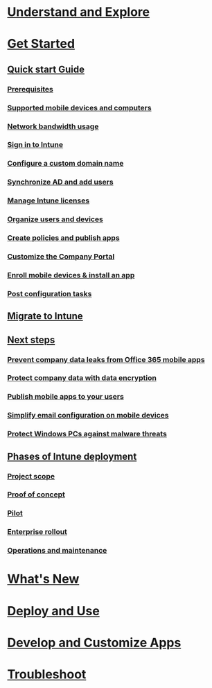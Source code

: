 # [Understand and Explore](/intune/understand-explore/introduction-to-microsoft-intune)
# [Get Started](get-started.md)
## [Quick start Guide](start-with-a-paid-subscription-to-microsoft-intune.md)
### [Prerequisites](what-to-know-before-you-start-microsoft-intune.md)
### [Supported mobile devices and computers](supported-mobile-devices-and-computers.md)
### [Network bandwidth usage](network-bandwidth-use.md)
### [Sign in to Intune](start-with-a-paid-subscription-to-microsoft-intune-step-1.md)
### [Configure a custom domain name](start-with-a-paid-subscription-to-microsoft-intune-step-2.md)
### [Synchronize AD and add users](start-with-a-paid-subscription-to-microsoft-intune-step-3.md)
### [Manage Intune licenses](start-with-a-paid-subscription-to-microsoft-intune-step-4.md)
### [Organize users and devices](start-with-a-paid-subscription-to-microsoft-intune-step-5.md)
### [Create policies and publish apps](start-with-a-paid-subscription-to-microsoft-intune-step-6.md)
### [Customize the Company Portal](start-with-a-paid-subscription-to-microsoft-intune-step-7.md)
### [Enroll mobile devices & install an app](start-with-a-paid-subscription-to-microsoft-intune-step-8.md)
### [Post configuration tasks](post-configuration-tasks.md)
## [Migrate to Intune](migrate-to-intune.md)
## [Next steps](prevent-company-data-leaks-from-Office-365-mobile-apps.md)
### [Prevent company data leaks from Office 365 mobile apps](prevent-company-data-leaks-from-Office-365-mobile-apps.md)
### [Protect company data with data encryption](protect-data-encryption.md)
### [Publish mobile apps to your users](publish-mobile-apps-to-users.md)
### [Simplify email configuration on mobile devices](simplify-email-configuration-on-mobile-devices.md)
### [Protect Windows PCs against malware threats](protect-pcs-against-malware-threats.md)

## [Phases of Intune deployment](rollout-phases-for-microsoft-intune-deployment.md)
### [Project scope](project-scope.md)
### [Proof of concept](proof-of-concept.md)
### [Pilot](pilot.md)
### [Enterprise rollout](enterprise-rollout.md)
### [Operations and maintenance](operations-and-maintenance.md)

<!-- # [Plan and Design](/intune/plan-design/ways-to-do-enterprise-mobility) -->
# [What's New](/intune/whats-new/whats-new-in-microsoft-intune)
# [Deploy and Use](/intune/deploy-use/overview-of-device-and-app-lifecycles-in-microsoft-intune)
# [Develop and Customize Apps](/intune/develop/intune-app-sdk)
# [Troubleshoot](/intune/troubleshoot/general-troubleshooting-tips-for-microsoft-intune)
